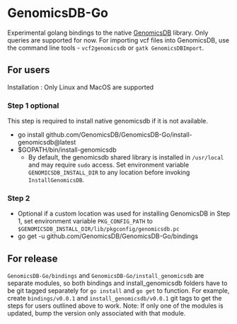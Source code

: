# GenomicsDB-Go
Experimental golang bindings to the native [GenomicsDB](https://github.com/GenomicsDB/GenomicsDB) library. Only queries are supported for now. For importing vcf files into GenomicsDB, use the command line tools - `vcf2genomicsdb` or `gatk GenomicsDBImport`.

## For users
Installation : Only Linux and MacOS are supported
### Step 1 optional
This step is required to install native genomicsdb if it is not available. 
- go install github.com/GenomicsDB/GenomicsDB-Go/install-genomicsdb@latest
- $GOPATH/bin/install-genomicsdb
  - By default, the genomicsdb shared library is installed in `/usr/local` and may require `sudo` access. Set environment variable `GENOMICSDB_INSTALL_DIR` to any  location before invoking `InstallGenomicsDB`.
### Step 2
- Optional if a custom location was used for installing GenomicsDB in Step 1, set environment variable `PKG_CONFIG_PATH` to `$GENOMICSDB_INSTALL_DIR/lib/pkgconfig/genomicsdb.pc`
- go get -u github.com/GenomicsDB/GenomicsDB-Go/bindings

## For release
`GenomicsDB-Go/bindings` and `GenomicsDB-Go/install_genomicsdb` are separate modules, so both bindings and install_genomicsdb folders have to be git tagged separately for `go install` and `go get` to function. For example, create `bindings/v0.0.1` and `install_genomicsdb/v0.0.1` git tags to get the steps for users outlined above to work. Note: If only one of the modules is updated, bump the version only associated with that module.

